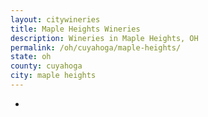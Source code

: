 ```yaml
---
layout: citywineries
title: Maple Heights Wineries
description: Wineries in Maple Heights, OH
permalink: /oh/cuyahoga/maple-heights/
state: oh
county: cuyahoga
city: maple heights
---
```

-
